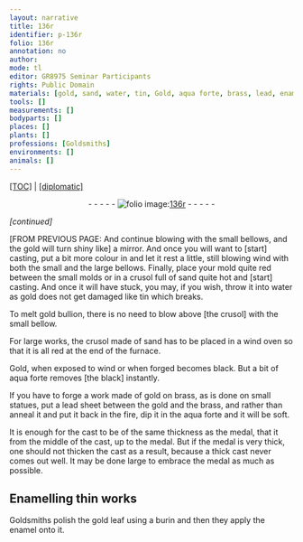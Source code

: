 ```yaml
---
layout: narrative
title: 136r
identifier: p-136r
folio: 136r
annotation: no
author:
mode: tl
editor: GR8975 Seminar Participants
rights: Public Domain
materials: [gold, sand, water, tin, Gold, aqua forte, brass, lead, enamel]
tools: []
measurements: []
bodyparts: []
places: []
plants: []
professions: [Goldsmiths]
environments: []
animals: []
---
```


<p><a href="{{ site.baseurl }}/translation/" target="_blank">[TOC]</a> | <a href="{{ site.baseurl }}/texts/p-136r_tc/">[diplomatic]</a></p><div class="folio" align="center">- - - - - <a href="http://gallica.bnf.fr/ark:/12148/btv1b10500001g/f277.item.r=" target="_blank"><img src="https://cu-mkp.github.io/2017-workshop-edition/assets/photo-icon.png" alt="folio image: " style="display:inline-block; margin-bottom:-3px;"/>136r</a> - - - - - </div>  
 
*[continued]*
  
[FROM PREVIOUS PAGE: And continue blowing with the small bellows, and the <span class="m">gold</span> will turn shiny like] a mirror. And once you will want to [start] casting, put a bit more colour in and let it rest a little, still blowing wind with both the small and the large bellows. Finally, place your mold quite red between the small molds or in a crusol full of <span class="m">sand</span> quite hot and [start] casting. And once it will have stuck, you may, if you wish, throw it into <span class="m">water</span> as <span class="m">gold</span> does not get damaged like <span class="m">tin</span> which breaks.
 
To melt <span class="m">gold</span> bullion, there is no need to blow above [the crusol] with the small bellow.
 
For large works, the crusol made of <span class="m">sand</span> has to be placed in a wind oven so that it is all red at the end of the furnace.
 
<span class="m">Gold</span>, when exposed to wind or when forged becomes black. But a bit of <span class="m">aqua forte</span> removes [the black] instantly.
 
If you have to forge a work made of <span class="m">gold</span> on <span class="m">brass</span>, as is done on small statues, put a <span class="m">lead</span> sheet between the <span class="m">gold</span> and the <span class="m">brass</span>, and rather than anneal it and put it back in the fire, dip it in the <span class="m">aqua forte</span> and it will be soft.
 
It is enough for the cast to be of the same thickness as the medal, that it from the middle of the cast, up to the medal. But if the medal is very thick, one should not thicken the cast as a result, because a thick cast never comes out well. It may be done large to embrace the medal as much as possible.
 
 
  

## Enamelling thin works

 
<span class="pro">Goldsmiths</span> polish the <span class="m">gold</span> leaf using a burin and then they apply the <span class="m">enamel</span> onto it.
 
